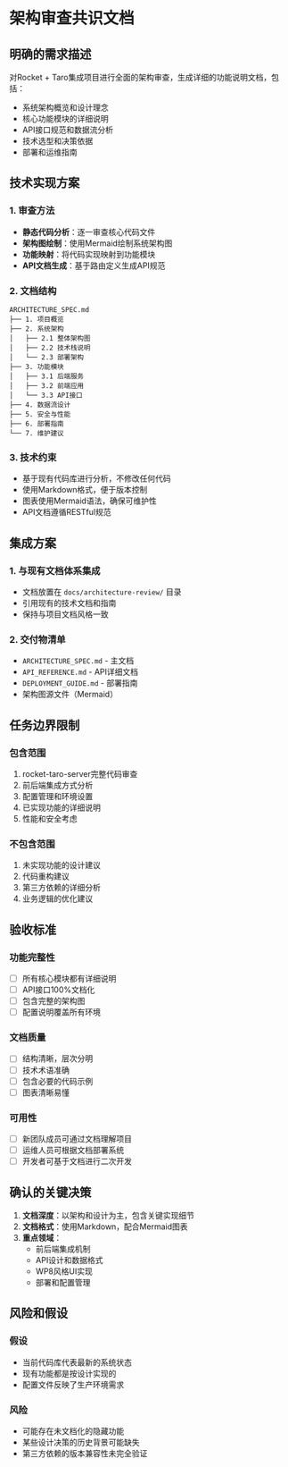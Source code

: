 # 架构审查共识文档

## 明确的需求描述

对Rocket + Taro集成项目进行全面的架构审查，生成详细的功能说明文档，包括：
- 系统架构概览和设计理念
- 核心功能模块的详细说明
- API接口规范和数据流分析
- 技术选型和决策依据
- 部署和运维指南

## 技术实现方案

### 1. 审查方法
- **静态代码分析**：逐一审查核心代码文件
- **架构图绘制**：使用Mermaid绘制系统架构图
- **功能映射**：将代码实现映射到功能模块
- **API文档生成**：基于路由定义生成API规范

### 2. 文档结构
```
ARCHITECTURE_SPEC.md
├── 1. 项目概览
├── 2. 系统架构
│   ├── 2.1 整体架构图
│   ├── 2.2 技术栈说明
│   └── 2.3 部署架构
├── 3. 功能模块
│   ├── 3.1 后端服务
│   ├── 3.2 前端应用
│   └── 3.3 API接口
├── 4. 数据流设计
├── 5. 安全与性能
├── 6. 部署指南
└── 7. 维护建议
```

### 3. 技术约束
- 基于现有代码库进行分析，不修改任何代码
- 使用Markdown格式，便于版本控制
- 图表使用Mermaid语法，确保可维护性
- API文档遵循RESTful规范

## 集成方案

### 1. 与现有文档体系集成
- 文档放置在 `docs/architecture-review/` 目录
- 引用现有的技术文档和指南
- 保持与项目文档风格一致

### 2. 交付物清单
- `ARCHITECTURE_SPEC.md` - 主文档
- `API_REFERENCE.md` - API详细文档
- `DEPLOYMENT_GUIDE.md` - 部署指南
- 架构图源文件（Mermaid）

## 任务边界限制

### 包含范围
1. rocket-taro-server完整代码审查
2. 前后端集成方式分析
3. 配置管理和环境设置
4. 已实现功能的详细说明
5. 性能和安全考虑

### 不包含范围
1. 未实现功能的设计建议
2. 代码重构建议
3. 第三方依赖的详细分析
4. 业务逻辑的优化建议

## 验收标准

### 功能完整性
- [ ] 所有核心模块都有详细说明
- [ ] API接口100%文档化
- [ ] 包含完整的架构图
- [ ] 配置说明覆盖所有环境

### 文档质量
- [ ] 结构清晰，层次分明
- [ ] 技术术语准确
- [ ] 包含必要的代码示例
- [ ] 图表清晰易懂

### 可用性
- [ ] 新团队成员可通过文档理解项目
- [ ] 运维人员可根据文档部署系统
- [ ] 开发者可基于文档进行二次开发

## 确认的关键决策

1. **文档深度**：以架构和设计为主，包含关键实现细节
2. **文档格式**：使用Markdown，配合Mermaid图表
3. **重点领域**：
   - 前后端集成机制
   - API设计和数据格式
   - WP8风格UI实现
   - 部署和配置管理

## 风险和假设

### 假设
- 当前代码库代表最新的系统状态
- 现有功能都是按设计实现的
- 配置文件反映了生产环境需求

### 风险
- 可能存在未文档化的隐藏功能
- 某些设计决策的历史背景可能缺失
- 第三方依赖的版本兼容性未完全验证